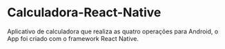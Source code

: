 # Calculadora-React-Native
Aplicativo de calculadora que realiza as quatro operações para Android, o App foi criado com o framework React Native.
